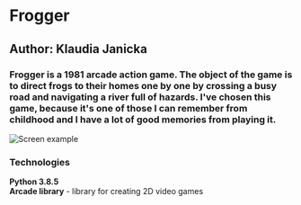 # Frogger
## Author: Klaudia Janicka

### Frogger is a 1981 arcade action game.   The object of the game is to direct frogs to their homes one by one by crossing a busy road and navigating a river full of hazards. I've chosen this game, because it's one of those I can remember from childhood and I have a lot of good memories from playing it.
![Screen example](/zdjeciadogry/example.jpg)

### Technologies
**Python 3.8.5**  
**Arcade library** - library for creating 2D video games